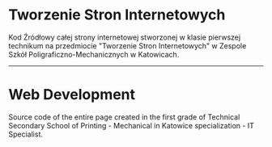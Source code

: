 # Tworzenie Stron Internetowych

Kod Źródłowy całej strony internetowej stworzonej w klasie pierwszej technikum na przedmiocie "Tworzenie Stron Internetowych" w Zespole Szkół Poligraficzno-Mechanicznych w Katowicach.

___

# Web Development

Source code of the entire page created in the first grade of Technical Secondary School of Printing - Mechanical in Katowice specialization - IT Specialist.
